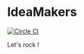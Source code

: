 # IdeaMakers

[![Circle CI](https://circleci.com/gh/IdeaMakers/IdeaMakers.svg?style=svg)](https://circleci.com/gh/IdeaMakers/IdeaMakers)

Let's rock !
